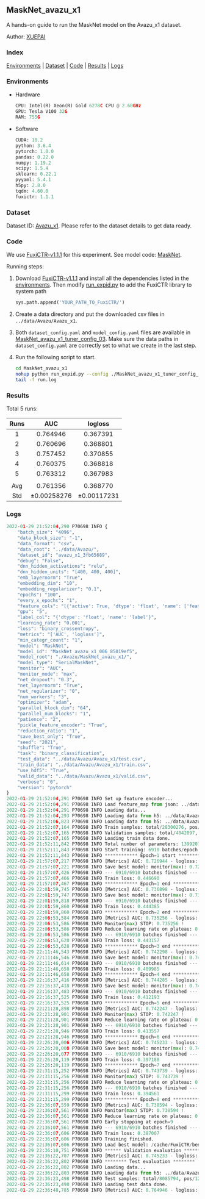 ## MaskNet_avazu_x1

A hands-on guide to run the MaskNet model on the Avazu_x1 dataset.

Author: [XUEPAI](https://github.com/xue-pai)

### Index
[Environments](#Environments) | [Dataset](#Dataset) | [Code](#Code) | [Results](#Results) | [Logs](#Logs)

### Environments
+ Hardware

  ```python
  CPU: Intel(R) Xeon(R) Gold 6278C CPU @ 2.60GHz
  GPU: Tesla V100 32G
  RAM: 755G

  ```

+ Software

  ```python
  CUDA: 10.2
  python: 3.6.4
  pytorch: 1.0.0
  pandas: 0.22.0
  numpy: 1.19.2
  scipy: 1.5.4
  sklearn: 0.22.1
  pyyaml: 5.4.1
  h5py: 2.8.0
  tqdm: 4.60.0
  fuxictr: 1.1.1

  ```

### Dataset
Dataset ID: [Avazu_x1](https://github.com/openbenchmark/BARS/blob/master/ctr_prediction/datasets/Avazu/README.md#Avazu_x1). Please refer to the dataset details to get data ready.

### Code

We use [FuxiCTR-v1.1.1](fuxictr_url) for this experiment. See model code: [MaskNet](https://github.com/xue-pai/FuxiCTR/blob/v1.1.1/fuxictr/pytorch/models/MaskNet.py).

Running steps:

1. Download [FuxiCTR-v1.1.1](fuxictr_url) and install all the dependencies listed in the [environments](#environments). Then modify [run_expid.py](./run_expid.py#L5) to add the FuxiCTR library to system path
    
    ```python
    sys.path.append('YOUR_PATH_TO_FuxiCTR/')
    ```

2. Create a data directory and put the downloaded csv files in `../data/Avazu/Avazu_x1`.

3. Both `dataset_config.yaml` and `model_config.yaml` files are available in [MaskNet_avazu_x1_tuner_config_03](./MaskNet_avazu_x1_tuner_config_03). Make sure the data paths in `dataset_config.yaml` are correctly set to what we create in the last step.

4. Run the following script to start.

    ```bash
    cd MaskNet_avazu_x1
    nohup python run_expid.py --config ./MaskNet_avazu_x1_tuner_config_03 --expid MaskNet_avazu_x1_006_85019ef5 --gpu 0 > run.log &
    tail -f run.log
    ```

### Results

Total 5 runs:

| Runs | AUC | logloss  |
|:--------------------:|:--------------------:|:--------------------:|
| 1 | 0.764946 | 0.367391  |
| 2 | 0.760696 | 0.368801  |
| 3 | 0.757452 | 0.370855  |
| 4 | 0.760375 | 0.368818  |
| 5 | 0.763312 | 0.367983  |
| | | | 
| Avg | 0.761356 | 0.368770 |
| Std | &#177;0.00258276 | &#177;0.00117231 |


### Logs
```python
2022-01-29 21:52:04,290 P70698 INFO {
    "batch_size": "4096",
    "data_block_size": "-1",
    "data_format": "csv",
    "data_root": "../data/Avazu/",
    "dataset_id": "avazu_x1_3fb65689",
    "debug": "False",
    "dnn_hidden_activations": "relu",
    "dnn_hidden_units": "[400, 400, 400]",
    "emb_layernorm": "True",
    "embedding_dim": "10",
    "embedding_regularizer": "0.1",
    "epochs": "100",
    "every_x_epochs": "1",
    "feature_cols": "[{'active': True, 'dtype': 'float', 'name': ['feat_1', 'feat_2', 'feat_3', 'feat_4', 'feat_5', 'feat_6', 'feat_7', 'feat_8', 'feat_9', 'feat_10', 'feat_11', 'feat_12', 'feat_13', 'feat_14', 'feat_15', 'feat_16', 'feat_17', 'feat_18', 'feat_19', 'feat_20', 'feat_21', 'feat_22'], 'type': 'categorical'}]",
    "gpu": "5",
    "label_col": "{'dtype': 'float', 'name': 'label'}",
    "learning_rate": "0.001",
    "loss": "binary_crossentropy",
    "metrics": "['AUC', 'logloss']",
    "min_categr_count": "1",
    "model": "MaskNet",
    "model_id": "MaskNet_avazu_x1_006_85019ef5",
    "model_root": "./Avazu/MaskNet_avazu_x1/",
    "model_type": "SerialMaskNet",
    "monitor": "AUC",
    "monitor_mode": "max",
    "net_dropout": "0.3",
    "net_layernorm": "True",
    "net_regularizer": "0",
    "num_workers": "3",
    "optimizer": "adam",
    "parallel_block_dim": "64",
    "parallel_num_blocks": "1",
    "patience": "2",
    "pickle_feature_encoder": "True",
    "reduction_ratio": "1",
    "save_best_only": "True",
    "seed": "2021",
    "shuffle": "True",
    "task": "binary_classification",
    "test_data": "../data/Avazu/Avazu_x1/test.csv",
    "train_data": "../data/Avazu/Avazu_x1/train.csv",
    "use_hdf5": "True",
    "valid_data": "../data/Avazu/Avazu_x1/valid.csv",
    "verbose": "0",
    "version": "pytorch"
}
2022-01-29 21:52:04,291 P70698 INFO Set up feature encoder...
2022-01-29 21:52:04,291 P70698 INFO Load feature_map from json: ../data/Avazu/avazu_x1_3fb65689/feature_map.json
2022-01-29 21:52:04,291 P70698 INFO Loading data...
2022-01-29 21:52:04,293 P70698 INFO Loading data from h5: ../data/Avazu/avazu_x1_3fb65689/train.h5
2022-01-29 21:52:06,823 P70698 INFO Loading data from h5: ../data/Avazu/avazu_x1_3fb65689/valid.h5
2022-01-29 21:52:07,164 P70698 INFO Train samples: total/28300276, pos/4953382, neg/23346894, ratio/17.50%, blocks/1
2022-01-29 21:52:07,165 P70698 INFO Validation samples: total/4042897, pos/678699, neg/3364198, ratio/16.79%, blocks/1
2022-01-29 21:52:07,165 P70698 INFO Loading train data done.
2022-01-29 21:52:11,842 P70698 INFO Total number of parameters: 13992071.
2022-01-29 21:52:11,843 P70698 INFO Start training: 6910 batches/epoch
2022-01-29 21:52:11,843 P70698 INFO ************ Epoch=1 start ************
2022-01-29 21:57:07,217 P70698 INFO [Metrics] AUC: 0.726944 - logloss: 0.405138
2022-01-29 21:57:07,221 P70698 INFO Save best model: monitor(max): 0.726944
2022-01-29 21:57:07,426 P70698 INFO --- 6910/6910 batches finished ---
2022-01-29 21:57:07,466 P70698 INFO Train loss: 0.446690
2022-01-29 21:57:07,467 P70698 INFO ************ Epoch=1 end ************
2022-01-29 22:01:59,745 P70698 INFO [Metrics] AUC: 0.736898 - logloss: 0.400907
2022-01-29 22:01:59,747 P70698 INFO Save best model: monitor(max): 0.736898
2022-01-29 22:01:59,818 P70698 INFO --- 6910/6910 batches finished ---
2022-01-29 22:01:59,860 P70698 INFO Train loss: 0.444385
2022-01-29 22:01:59,860 P70698 INFO ************ Epoch=2 end ************
2022-01-29 22:06:53,584 P70698 INFO [Metrics] AUC: 0.735256 - logloss: 0.401581
2022-01-29 22:06:53,586 P70698 INFO Monitor(max) STOP: 0.735256 !
2022-01-29 22:06:53,586 P70698 INFO Reduce learning rate on plateau: 0.000100
2022-01-29 22:06:53,586 P70698 INFO --- 6910/6910 batches finished ---
2022-01-29 22:06:53,628 P70698 INFO Train loss: 0.443157
2022-01-29 22:06:53,628 P70698 INFO ************ Epoch=3 end ************
2022-01-29 22:11:46,543 P70698 INFO [Metrics] AUC: 0.742298 - logloss: 0.397526
2022-01-29 22:11:46,546 P70698 INFO Save best model: monitor(max): 0.742298
2022-01-29 22:11:46,614 P70698 INFO --- 6910/6910 batches finished ---
2022-01-29 22:11:46,658 P70698 INFO Train loss: 0.409985
2022-01-29 22:11:46,658 P70698 INFO ************ Epoch=4 end ************
2022-01-29 22:16:37,416 P70698 INFO [Metrics] AUC: 0.744285 - logloss: 0.396944
2022-01-29 22:16:37,418 P70698 INFO Save best model: monitor(max): 0.744285
2022-01-29 22:16:37,483 P70698 INFO --- 6910/6910 batches finished ---
2022-01-29 22:16:37,525 P70698 INFO Train loss: 0.412193
2022-01-29 22:16:37,525 P70698 INFO ************ Epoch=5 end ************
2022-01-29 22:21:28,898 P70698 INFO [Metrics] AUC: 0.742247 - logloss: 0.397706
2022-01-29 22:21:28,901 P70698 INFO Monitor(max) STOP: 0.742247 !
2022-01-29 22:21:28,901 P70698 INFO Reduce learning rate on plateau: 0.000010
2022-01-29 22:21:28,901 P70698 INFO --- 6910/6910 batches finished ---
2022-01-29 22:21:28,946 P70698 INFO Train loss: 0.413557
2022-01-29 22:21:28,946 P70698 INFO ************ Epoch=6 end ************
2022-01-29 22:26:20,006 P70698 INFO [Metrics] AUC: 0.745233 - logloss: 0.396289
2022-01-29 22:26:20,008 P70698 INFO Save best model: monitor(max): 0.745233
2022-01-29 22:26:20,077 P70698 INFO --- 6910/6910 batches finished ---
2022-01-29 22:26:20,119 P70698 INFO Train loss: 0.397188
2022-01-29 22:26:20,119 P70698 INFO ************ Epoch=7 end ************
2022-01-29 22:31:15,252 P70698 INFO [Metrics] AUC: 0.743739 - logloss: 0.397242
2022-01-29 22:31:15,256 P70698 INFO Monitor(max) STOP: 0.743739 !
2022-01-29 22:31:15,256 P70698 INFO Reduce learning rate on plateau: 0.000001
2022-01-29 22:31:15,256 P70698 INFO --- 6910/6910 batches finished ---
2022-01-29 22:31:15,299 P70698 INFO Train loss: 0.394561
2022-01-29 22:31:15,299 P70698 INFO ************ Epoch=8 end ************
2022-01-29 22:36:07,559 P70698 INFO [Metrics] AUC: 0.738594 - logloss: 0.400480
2022-01-29 22:36:07,561 P70698 INFO Monitor(max) STOP: 0.738594 !
2022-01-29 22:36:07,561 P70698 INFO Reduce learning rate on plateau: 0.000001
2022-01-29 22:36:07,561 P70698 INFO Early stopping at epoch=9
2022-01-29 22:36:07,561 P70698 INFO --- 6910/6910 batches finished ---
2022-01-29 22:36:07,606 P70698 INFO Train loss: 0.387007
2022-01-29 22:36:07,606 P70698 INFO Training finished.
2022-01-29 22:36:07,606 P70698 INFO Load best model: /cache/FuxiCTR/benchmarks/Avazu/MaskNet_avazu_x1/avazu_x1_3fb65689/MaskNet_avazu_x1_006_85019ef5.model
2022-01-29 22:36:10,751 P70698 INFO ****** Validation evaluation ******
2022-01-29 22:36:22,707 P70698 INFO [Metrics] AUC: 0.745233 - logloss: 0.396289
2022-01-29 22:36:22,802 P70698 INFO ******** Test evaluation ********
2022-01-29 22:36:22,802 P70698 INFO Loading data...
2022-01-29 22:36:22,803 P70698 INFO Loading data from h5: ../data/Avazu/avazu_x1_3fb65689/test.h5
2022-01-29 22:36:23,498 P70698 INFO Test samples: total/8085794, pos/1232985, neg/6852809, ratio/15.25%, blocks/1
2022-01-29 22:36:23,498 P70698 INFO Loading test data done.
2022-01-29 22:36:48,785 P70698 INFO [Metrics] AUC: 0.764946 - logloss: 0.367391

```
